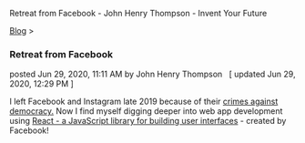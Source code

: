 Retreat from Facebook - John Henry Thompson - Invent Your Future   
    

[Blog](../z-blog-1.md)‎ > ‎

### Retreat from Facebook

posted Jun 29, 2020, 11:11 AM by John Henry Thompson   \[ updated Jun 29, 2020, 12:29 PM \]

I left Facebook and Instagram late 2019 because of their [crimes against democracy.](https://github.com/jht1493/jht-site) Now I find myself digging deeper into web app development using [React - a JavaScript library for building user interfaces](https://reactjs.org/) - created by Facebook! 

  

  

